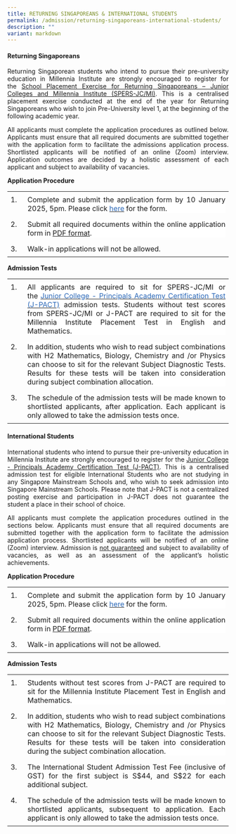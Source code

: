 ```yaml
---
title: RETURNING SINGAPOREANS & INTERNATIONAL STUDENTS
permalink: /admission/returning-singaporeans-international-students/
description: ""
variant: markdown
---
```

<h4><strong>Returning Singaporeans</strong></h4>
  
<p style="text-align:justify;">Returning Singaporean students who intend to pursue their pre-university education in Millennia Institute are strongly encouraged to register for the&nbsp;<a href="https://www.moe.gov.sg/returning-singaporeans/post-secondary">School Placement Exercise for Returning Singaporeans – Junior Colleges and Millennia Institute (SPERS-JC/MI)</a>. This is a centralised placement exercise conducted at the end of the year for Returning Singaporeans who wish to join Pre-University level 1, at the beginning of the following academic year.</p>

<p style="text-align:justify;">All applicants must complete the application procedures as outlined below. Applicants must ensure that all required documents are submitted together with the application form to facilitate the admissions application process. Shortlisted applicants will be notified of an online (Zoom) interview. Application outcomes are decided by a holistic assessment of each applicant and subject to availability of vacancies.&nbsp;</p>

<p><strong>Application Procedure</strong></p>

<table class="MsoTableGrid" border="0" cellspacing="0" cellpadding="0" style="border-collapse:collapse;border:none;mso-yfti-tbllook:1184;mso-padding-alt:
 0cm 5.4pt 0cm 5.4pt;mso-border-insideh:none;mso-border-insidev:none"><tbody><tr style="mso-yfti-irow:0;mso-yfti-firstrow:yes"><td width="28" valign="top" style="width:21.05pt;padding:0cm 5.4pt 0cm 5.4pt"><p class="MsoNormal" style="margin-top:6.0pt;margin-right:0cm;margin-bottom:
  6.0pt;margin-left:0cm;text-align:justify;text-justify:inter-ideograph;
  line-height:normal">1.</p></td><td width="595" valign="top" style="width:446.45pt;padding:0cm 5.4pt 0cm 5.4pt"><p class="MsoNormal" style="margin-top:6.0pt;margin-right:0cm;margin-bottom:
  6.0pt;margin-left:0cm;text-align:justify;text-justify:inter-ideograph;
  line-height:normal;background:white">Complete and submit the application form by 10 January 2025, 5pm. Please click&nbsp;<a href="https://go.gov.sg/mirsis" target="_blank"><span style="color:#2A67B7">here</span></a>&nbsp;for the form.</p></td></tr><tr style="mso-yfti-irow:1"><td width="28" valign="top" style="width:21.05pt;padding:0cm 5.4pt 0cm 5.4pt"><p class="MsoNormal" style="margin-top:6.0pt;margin-right:0cm;margin-bottom:
  6.0pt;margin-left:0cm;text-align:justify;text-justify:inter-ideograph;
  line-height:normal">2.</p></td><td width="595" valign="top" style="width:446.45pt;padding:0cm 5.4pt 0cm 5.4pt"><p class="MsoNormal" style="margin-top:6.0pt;margin-right:0cm;margin-bottom:
  6.0pt;margin-left:0cm;text-align:justify;text-justify:inter-ideograph;
  line-height:normal;background:white">Submit all required documents within the online application form in&nbsp;<u>PDF format</u>.</p></td></tr><tr style="mso-yfti-irow:2;mso-yfti-lastrow:yes"><td width="28" valign="top" style="width:21.05pt;padding:0cm 5.4pt 0cm 5.4pt"><p class="MsoNormal" style="margin-top:6.0pt;margin-right:0cm;margin-bottom:
  6.0pt;margin-left:0cm;text-align:justify;text-justify:inter-ideograph;
  line-height:normal">3.</p></td><td width="595" valign="top" style="width:446.45pt;padding:0cm 5.4pt 0cm 5.4pt"><p class="MsoNormal" style="margin-top:6.0pt;margin-right:0cm;margin-bottom:
  6.0pt;margin-left:0cm;text-align:justify;text-justify:inter-ideograph;
  line-height:normal">Walk-in applications will not be allowed.
	</p></td></tr></tbody></table>

<p><strong>Admission Tests</strong></p>

<table style="border-collapse:collapse;border:none;mso-yfti-tbllook:1184;mso-padding-alt:  0cm 5.4pt 0cm 5.4pt;mso-border-insideh:none;mso-border-insidev:none" cellpadding="0" cellspacing="0" border="0" class="MsoTableGrid"><tbody><tr style="mso-yfti-irow:0;mso-yfti-firstrow:yes"><td style="width:21.05pt;padding:0cm 5.4pt 0cm 5.4pt" valign="top" width="28"><p style="margin-top:6.0pt;margin-right:0cm;margin-bottom:
  6.0pt;margin-left:0cm;text-align:justify;text-justify:inter-ideograph;
  line-height:normal" class="MsoNormal">1.</p></td>
	<td style="width:446.45pt;padding:0cm 5.4pt 0cm 5.4pt" valign="top" width="595"><p style="margin-top:6.0pt;margin-right:0cm;margin-bottom:   6.0pt;margin-left:0cm;text-align:justify;text-justify:inter-ideograph;
  line-height:normal;background:white" class="MsoNormal">All applicants are required to sit for SPERS-JC/MI or the&nbsp;<a target="_blank" href="https://pact.sg/index.php?option=com_content&amp;view=article&amp;id=58&amp;Itemid=94"><span style="color:#2A67B7">Junior College - Principals Academy Certification Test (J-PACT)</span></a>&nbsp;admission tests. Students without test scores from SPERS-JC/MI or J-PACT are required to sit for the Millennia Institute Placement Test in English and Mathematics.</p></td></tr>
	<tr style="mso-yfti-irow:1"><td style="width:21.05pt;padding:0cm 5.4pt 0cm 5.4pt" valign="top" width="28"><p style="margin-top:6.0pt;margin-right:0cm;margin-bottom:
  6.0pt;margin-left:0cm;text-align:justify;text-justify:inter-ideograph;
  line-height:normal" class="MsoNormal">2.</p></td><td style="width:446.45pt;padding:0cm 5.4pt 0cm 5.4pt" valign="top" width="595"><p style="margin-top:6.0pt;margin-right:0cm;margin-bottom:
  6.0pt;margin-left:0cm;text-align:justify;text-justify:inter-ideograph;
  line-height:normal;background:white" class="MsoNormal">In addition, students who wish to read subject combinations with H2 Mathematics, Biology, Chemistry and /or Physics can choose to sit for the relevant Subject Diagnostic Tests. Results for these tests will be taken into consideration during subject combination allocation.</p></td></tr><tr style="mso-yfti-irow:2;mso-yfti-lastrow:yes"><td style="width:21.05pt;padding:0cm 5.4pt 0cm 5.4pt" valign="top" width="28"><p style="margin-top:6.0pt;margin-right:0cm;margin-bottom:
  6.0pt;margin-left:0cm;text-align:justify;text-justify:inter-ideograph;
  line-height:normal" class="MsoNormal">3.</p></td><td style="width:446.45pt;padding:0cm 5.4pt 0cm 5.4pt" valign="top" width="595"><p style="margin-top:6.0pt;margin-right:0cm;margin-bottom:
  6.0pt;margin-left:0cm;text-align:justify;text-justify:inter-ideograph;
  line-height:normal" class="MsoNormal">The schedule of the admission tests will be made known to shortlisted applicants, after application. Each applicant is only allowed to take the admission tests once.</p></td></tr></tbody></table>


<h4><strong>International Students</strong></h4>
<p style="text-align:justify;">International students who intend to pursue their pre-university education in Millennia Institute are strongly encouraged to register for the&nbsp;<a href="https://pact.sg/index.php?option=com_content&amp;view=article&amp;id=58&amp;Itemid=94">Junior College - Principals Academy Certification Test (J-PACT)</a>. This is a centralised admission test for eligible International Students who are not studying in any Singapore Mainstream Schools and, who wish to seek admission into Singapore Mainstream Schools. Please note that J-PACT is not a centralized posting exercise and participation in J-PACT does not guarantee the student a place in their school of choice.</p>
<p style="text-align:justify;">All applicants must complete the application procedures outlined in the sections below. Applicants must ensure that all required documents are submitted together with the application form to facilitate the admission application process. Shortlisted applicants will be notified of an online (Zoom) interview. Admission is&nbsp;<u>not guaranteed</u>&nbsp;and subject to availability of vacancies, as well as an assessment of the applicant’s holistic achievements.&nbsp;</p>

<p><strong>Application Procedure</strong></p>

<table class="MsoTableGrid" border="0" cellspacing="0" cellpadding="0" style="border-collapse:collapse;border:none;mso-yfti-tbllook:1184;mso-padding-alt:
 0cm 5.4pt 0cm 5.4pt;mso-border-insideh:none;mso-border-insidev:none"><tbody><tr style="mso-yfti-irow:0;mso-yfti-firstrow:yes"><td width="28" valign="top" style="width:21.05pt;padding:0cm 5.4pt 0cm 5.4pt"><p class="MsoNormal" style="margin-top:6.0pt;margin-right:0cm;margin-bottom:
  6.0pt;margin-left:0cm;text-align:justify;text-justify:inter-ideograph;
  line-height:normal">1.</p></td><td width="595" valign="top" style="width:446.45pt;padding:0cm 5.4pt 0cm 5.4pt"><p class="MsoNormal" style="margin-top:6.0pt;margin-right:0cm;margin-bottom:
  6.0pt;margin-left:0cm;text-align:justify;text-justify:inter-ideograph;
  line-height:normal;background:white">Complete and submit the application form by 10 January 2025, 5pm. Please click&nbsp;<a href="https://go.gov.sg/mirsis" target="_blank"><span style="color:#2A67B7">here</span></a>&nbsp;for the form.</p></td></tr><tr style="mso-yfti-irow:1"><td width="28" valign="top" style="width:21.05pt;padding:0cm 5.4pt 0cm 5.4pt"><p class="MsoNormal" style="margin-top:6.0pt;margin-right:0cm;margin-bottom:
  6.0pt;margin-left:0cm;text-align:justify;text-justify:inter-ideograph;
  line-height:normal">2.</p></td><td width="595" valign="top" style="width:446.45pt;padding:0cm 5.4pt 0cm 5.4pt"><p class="MsoNormal" style="margin-top:6.0pt;margin-right:0cm;margin-bottom:
  6.0pt;margin-left:0cm;text-align:justify;text-justify:inter-ideograph;
  line-height:normal;background:white">Submit all required documents within the online application form in&nbsp;<u>PDF format</u>.</p></td></tr><tr style="mso-yfti-irow:2;mso-yfti-lastrow:yes"><td width="28" valign="top" style="width:21.05pt;padding:0cm 5.4pt 0cm 5.4pt"><p class="MsoNormal" style="margin-top:6.0pt;margin-right:0cm;margin-bottom:
  6.0pt;margin-left:0cm;text-align:justify;text-justify:inter-ideograph;
  line-height:normal">3.</p></td><td width="595" valign="top" style="width:446.45pt;padding:0cm 5.4pt 0cm 5.4pt"><p class="MsoNormal" style="margin-top:6.0pt;margin-right:0cm;margin-bottom:
  6.0pt;margin-left:0cm;text-align:justify;text-justify:inter-ideograph;
  line-height:normal">Walk-in applications will not be allowed.
	</p></td></tr></tbody></table>

<p><strong>Admission Tests</strong></p>

<table style="border-collapse:collapse;border:none;mso-yfti-tbllook:1184;mso-padding-alt:
 0cm 5.4pt 0cm 5.4pt;mso-border-insideh:none;mso-border-insidev:none" cellpadding="0" cellspacing="0" border="0" class="MsoTableGrid"><tbody><tr style="mso-yfti-irow:0;mso-yfti-firstrow:yes"><td style="width:21.05pt;padding:0cm 5.4pt 0cm 5.4pt" valign="top" width="28"><p style="margin-top:6.0pt;margin-right:0cm;margin-bottom:
  6.0pt;margin-left:0cm;text-align:justify;text-justify:inter-ideograph;
  line-height:normal" class="MsoNormal">1.</p></td><td style="width:446.45pt;padding:0cm 5.4pt 0cm 5.4pt" valign="top" width="595"><p style="margin-top:6.0pt;margin-right:0cm;margin-bottom:
  6.0pt;margin-left:0cm;text-align:justify;text-justify:inter-ideograph;
  line-height:normal;background:white" class="MsoNormal">Students without test scores from J-PACT are required to sit for the Millennia Institute Placement Test in English and Mathematics.</p></td></tr><tr style="mso-yfti-irow:1"><td style="width:21.05pt;padding:0cm 5.4pt 0cm 5.4pt" valign="top" width="28"><p style="margin-top:6.0pt;margin-right:0cm;margin-bottom:
  6.0pt;margin-left:0cm;text-align:justify;text-justify:inter-ideograph;
  line-height:normal" class="MsoNormal">2.</p></td><td style="width:446.45pt;padding:0cm 5.4pt 0cm 5.4pt" valign="top" width="595"><p style="margin-top:6.0pt;margin-right:0cm;margin-bottom:
  6.0pt;margin-left:0cm;text-align:justify;text-justify:inter-ideograph;
  line-height:normal;background:white" class="MsoNormal">In addition, students who wish to read subject combinations with H2 Mathematics, Biology, Chemistry and /or Physics can choose to sit for the relevant Subject Diagnostic Tests. Results for these tests will be taken into consideration during the subject combination allocation.</p></td></tr><tr style="mso-yfti-irow:2"><td style="width:21.05pt;padding:0cm 5.4pt 0cm 5.4pt" valign="top" width="28"><p style="margin-top:6.0pt;margin-right:0cm;margin-bottom:
  6.0pt;margin-left:0cm;text-align:justify;text-justify:inter-ideograph;
  line-height:normal" class="MsoNormal">3.</p></td><td style="width:446.45pt;padding:0cm 5.4pt 0cm 5.4pt" valign="top" width="595"><p style="margin-top:6.0pt;margin-right:0cm;margin-bottom:
  6.0pt;margin-left:0cm;text-align:justify;text-justify:inter-ideograph;
  line-height:normal" class="MsoNormal">The International Student Admission Test Fee (inclusive of GST) for the first subject is S$44, and S$22 for each additional subject.</p></td></tr><tr style="mso-yfti-irow:3;mso-yfti-lastrow:yes"><td style="width:21.05pt;padding:0cm 5.4pt 0cm 5.4pt" valign="top" width="28"><p style="margin-top:6.0pt;margin-right:0cm;margin-bottom:
  6.0pt;margin-left:0cm;text-align:justify;text-justify:inter-ideograph;
  line-height:normal" class="MsoNormal">4.</p></td><td style="width:446.45pt;padding:0cm 5.4pt 0cm 5.4pt" valign="top" width="595"><p style="margin-top:6.0pt;margin-right:0cm;margin-bottom:
  6.0pt;margin-left:0cm;text-align:justify;text-justify:inter-ideograph;
  line-height:normal" class="MsoNormal">The schedule of the admission tests will be made known to shortlisted applicants, subsequent to application. Each applicant is only allowed to take the admission tests once.<span style="background:white"></span></p></td></tr></tbody></table>